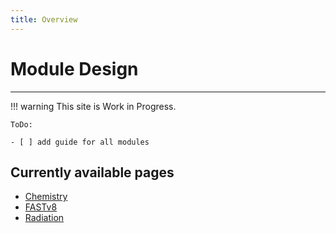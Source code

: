```yaml
---
title: Overview
---
```

# Module Design

---

!!! warning
    This site is  Work in Progress.

    ToDo:

    - [ ] add guide for all modules

## Currently available pages

- [Chemistry](Chemistry/index.md)
- [FASTv8](FASTv8/index.md)
- [Radiation](Radiation/index.md)
